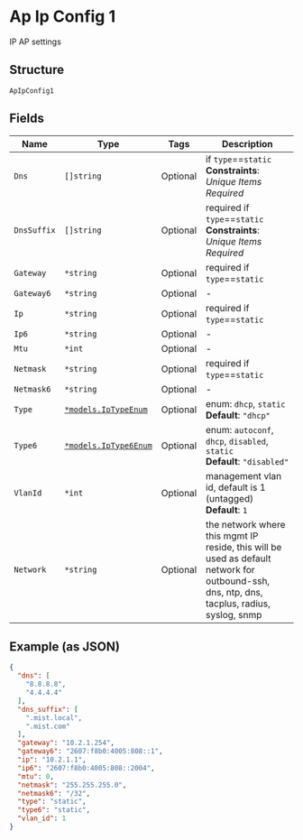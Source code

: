 
# Ap Ip Config 1

IP AP settings

## Structure

`ApIpConfig1`

## Fields

| Name | Type | Tags | Description |
|  --- | --- | --- | --- |
| `Dns` | `[]string` | Optional | if `type`==`static`<br>**Constraints**: *Unique Items Required* |
| `DnsSuffix` | `[]string` | Optional | required if `type`==`static`<br>**Constraints**: *Unique Items Required* |
| `Gateway` | `*string` | Optional | required if `type`==`static` |
| `Gateway6` | `*string` | Optional | - |
| `Ip` | `*string` | Optional | required if `type`==`static` |
| `Ip6` | `*string` | Optional | - |
| `Mtu` | `*int` | Optional | - |
| `Netmask` | `*string` | Optional | required if `type`==`static` |
| `Netmask6` | `*string` | Optional | - |
| `Type` | [`*models.IpTypeEnum`](../../doc/models/ip-type-enum.md) | Optional | enum: `dhcp`, `static`<br>**Default**: `"dhcp"` |
| `Type6` | [`*models.IpType6Enum`](../../doc/models/ip-type-6-enum.md) | Optional | enum: `autoconf`, `dhcp`, `disabled`, `static`<br>**Default**: `"disabled"` |
| `VlanId` | `*int` | Optional | management vlan id, default is 1 (untagged)<br>**Default**: `1` |
| `Network` | `*string` | Optional | the network where this mgmt IP reside, this will be used as default network for outbound-ssh, dns, ntp, dns, tacplus, radius, syslog, snmp |

## Example (as JSON)

```json
{
  "dns": [
    "8.8.8.8",
    "4.4.4.4"
  ],
  "dns_suffix": [
    ".mist.local",
    ".mist.com"
  ],
  "gateway": "10.2.1.254",
  "gateway6": "2607:f8b0:4005:808::1",
  "ip": "10.2.1.1",
  "ip6": "2607:f8b0:4005:808::2004",
  "mtu": 0,
  "netmask": "255.255.255.0",
  "netmask6": "/32",
  "type": "static",
  "type6": "static",
  "vlan_id": 1
}
```

